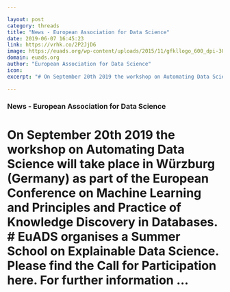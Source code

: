 ```yaml
---

layout: post
category: threads
title: "News - European Association for Data Science"
date: 2019-06-07 16:45:23
link: https://vrhk.co/2P2JjD6
image: https://euads.org/wp-content/uploads/2015/11/gfkllogo_600_dpi-300x229.jpg
domain: euads.org
author: "European Association for Data Science"
icon: 
excerpt: "# On September 20th 2019 the workshop on Automating Data Science will take place in Würzburg (Germany) as part of the European Conference on Machine Learning and Principles and Practice of Knowledge Discovery in Databases. # EuADS organises a Summer School on Explainable Data Science. Please find the Call for Participation here. For further information …"

---
```


### News - European Association for Data Science

# On September 20th 2019 the workshop on Automating Data Science will take place in Würzburg (Germany) as part of the European Conference on Machine Learning and Principles and Practice of Knowledge Discovery in Databases. # EuADS organises a Summer School on Explainable Data Science. Please find the Call for Participation here. For further information …